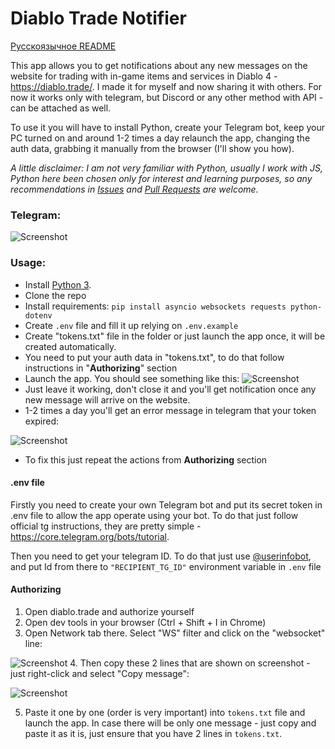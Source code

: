 # Diablo Trade Notifier

[Русскоязычное README](https://github.com/TrayHard/diablo-trade-notifier/blob/main/README_RU.md)

This app allows you to get notifications about any new messages on the website for trading with in-game items and 
services in Diablo 4 - https://diablo.trade/. I made it for myself and now sharing it with others. For now it works only
with telegram, but Discord or any other method with API - can be attached as well. 

To use it you will have to install Python, create your Telegram bot, keep your PC turned on and around 1-2 times a day
relaunch the app, changing the auth data, grabbing it manually from the browser (I'll show you how).

_A little disclaimer: I am not very familiar with Python, usually I work with JS, Python here been chosen only for interest and learning purposes,
so any recommendations in [Issues](https://github.com/TrayHard/diablo-trade-notifier/issues)
and [Pull Requests](https://github.com/TrayHard/diablo-trade-notifier/pulls) are welcome._

### Telegram:

![Screenshot](https://i.imgur.com/d6mRbvj.png)

### Usage:
- Install [Python 3](https://www.python.org/downloads/). 
- Clone the repo
- Install requirements: `pip install asyncio websockets requests python-dotenv`
- Create `.env` file and fill it up relying on `.env.example`
- Create "tokens.txt" file in the folder or just launch the app once, it will be created automatically.
- You need to put your auth data in "tokens.txt", to do that follow instructions in "**Authorizing**" section
- Launch the app. You should see something like this:
![Screenshot](https://i.imgur.com/4bSaT1u.png)
- Just leave it working, don't close it and you'll get notification once any new message will arrive on the website.
- 1-2 times a day you'll get an error message in telegram that your token expired:

![Screenshot](https://i.imgur.com/1UrIn0P.png)
- To fix this just repeat the actions from **Authorizing** section


#### .env file
Firstly you need to create your own Telegram bot and put its secret token in .env file to allow the app operate using your bot. 
To do that just follow official tg instructions, they are pretty simple - https://core.telegram.org/bots/tutorial.

Then you need to get your telegram ID. To do that just use [@userinfobot](https://t.me/userinfobot), and put Id from there
to `"RECIPIENT_TG_ID"` environment variable in `.env` file

#### Authorizing
1. Open diablo.trade and authorize yourself
2. Open dev tools in your browser (Ctrl + Shift + I in Chrome)
3. Open Network tab there. Select "WS" filter and click on the "websocket" line:

![Screenshot](https://i.imgur.com/0ryT8wO.png)
4. Then copy these 2 lines that are shown on screenshot - just right-click and select "Copy message":

![Screenshot](https://i.imgur.com/gb1alTr.png)
 
5. Paste it one by one (order is very important) into `tokens.txt` file and launch the app. In case there will be only 
one message - just copy and paste it as it is, just ensure that you have 2 lines in `tokens.txt`.
